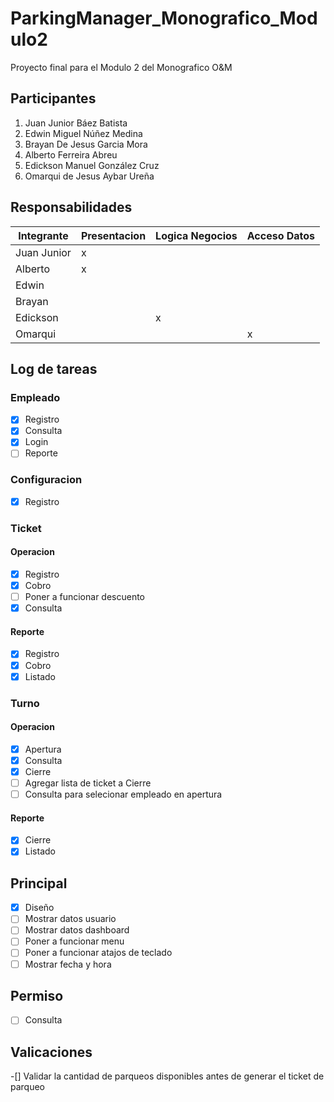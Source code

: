 # ParkingManager_Monografico_Modulo2

Proyecto final para el Modulo 2 del Monografico O&M

## Participantes

1. Juan Junior Báez Batista
2. Edwin Miguel Núñez Medina
3. Brayan De Jesus Garcia Mora
4. Alberto Ferreira Abreu
5. Edickson Manuel González Cruz
6. Omarqui de Jesus Aybar Ureña

## Responsabilidades

Integrante|Presentacion|Logica Negocios|Acceso Datos
---|---|---|---
Juan Junior| x
Alberto| x
Edwin| | 
Brayan| | 
Edickson| | x
Omarqui| | | x

## Log de tareas

### Empleado

- [x] Registro
- [x] Consulta
- [x] Login
- [ ] Reporte

### Configuracion

- [x] Registro

### Ticket

#### Operacion

- [x] Registro
- [x] Cobro
- [ ] Poner a funcionar descuento
- [x] Consulta

#### Reporte

- [x] Registro
- [x] Cobro
- [x] Listado

### Turno

#### Operacion

- [x] Apertura
- [x] Consulta
- [x] Cierre
- [ ] Agregar lista de ticket a Cierre
- [ ] Consulta para selecionar empleado en apertura

#### Reporte

- [x] Cierre
- [x] Listado

## Principal

- [x] Diseño
- [ ] Mostrar datos usuario
- [ ] Mostrar datos dashboard
- [ ] Poner a funcionar menu
- [ ] Poner a funcionar atajos de teclado
- [ ] Mostrar fecha y hora

## Permiso

- [ ] Consulta

## Valicaciones
-[] Validar la cantidad de parqueos disponibles antes de generar el ticket de parqueo

